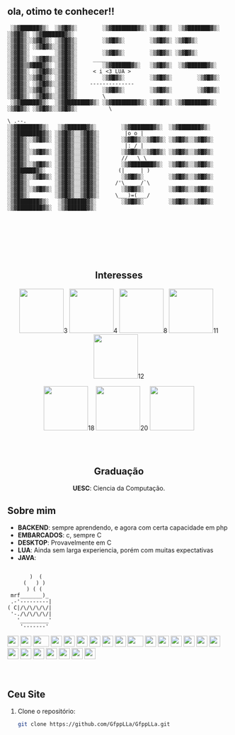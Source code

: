 <div>
  
## ola, otimo te conhecer!!
  
```
 ░▒▓██████▓▒░  ░▒▓█▓▒░        ░▒▓████████▓▒░ ░▒▓█▓▒░  ░▒▓███████▓▒░ ░▒▓█▓▒░ ░▒▓███████▓▒░        
░▒▓█▓▒░░▒▓█▓▒░ ░▒▓█▓▒░        ░▒▓█▓▒░        ░▒▓█▓▒░ ░▒▓█▓▒░        ░▒▓█▓▒░ ░▒▓█▓▒░░▒▓█▓▒░     
░▒▓█▓▒░        ░▒▓█▓▒░        ░▒▓█▓▒░        ░▒▓█▓▒░ ░▒▓█▓▒░        ░▒▓█▓▒░ ░▒▓█▓▒░░▒▓█▓▒░     ____________
░▒▓█▓▒▒▓███▓▒░ ░▒▓█▓▒░        ░▒▓██████▓▒░   ░▒▓█▓▒░  ░▒▓██████▓▒░  ░▒▓█▓▒░ ░▒▓█▓▒░░▒▓█▓▒░     < i <3 LUA >
░▒▓█▓▒░░▒▓█▓▒░ ░▒▓█▓▒░        ░▒▓█▓▒░        ░▒▓█▓▒░        ░▒▓█▓▒░ ░▒▓█▓▒░ ░▒▓█▓▒░░▒▓█▓▒░    --------------
░▒▓█▓▒░░▒▓█▓▒░ ░▒▓█▓▒░        ░▒▓█▓▒░        ░▒▓█▓▒░        ░▒▓█▓▒░ ░▒▓█▓▒░ ░▒▓█▓▒░░▒▓█▓▒░        \
 ░▒▓██████▓▒░  ░▒▓████████▓▒░ ░▒▓████████▓▒░ ░▒▓█▓▒░ ░▒▓███████▓▒░  ░▒▓█▓▒░ ░▒▓█▓▒░░▒▓█▓▒░          \  
                                                                                                      \ .--.
░▒▓███████▓▒░   ░▒▓██████▓▒░        ░▒▓███████▓▒░  ░▒▓███████▓▒░  ░▒▓████████▓▒░ ░▒▓█▓▒░░▒▓█▓▒░        |o_o |
░▒▓█▓▒░░▒▓█▓▒░ ░▒▓█▓▒░░▒▓█▓▒░       ░▒▓█▓▒░░▒▓█▓▒░ ░▒▓█▓▒░░▒▓█▓▒░ ░▒▓█▓▒░        ░▒▓█▓▒░░▒▓█▓▒░        |:_/ |
░▒▓█▓▒░░▒▓█▓▒░ ░▒▓█▓▒░░▒▓█▓▒░       ░▒▓█▓▒░░▒▓█▓▒░ ░▒▓█▓▒░░▒▓█▓▒░ ░▒▓█▓▒░        ░▒▓█▓▒░░▒▓█▓▒░       //   \ \
░▒▓█▓▒░░▒▓█▓▒░ ░▒▓█▓▒░░▒▓█▓▒░       ░▒▓███████▓▒░  ░▒▓█▓▒░░▒▓█▓▒░ ░▒▓██████▓▒░   ░▒▓█▓▒░░▒▓█▓▒░      (|     | )
░▒▓█▓▒░░▒▓█▓▒░ ░▒▓█▓▒░░▒▓█▓▒░       ░▒▓█▓▒░        ░▒▓█▓▒░░▒▓█▓▒░ ░▒▓█▓▒░        ░▒▓█▓▒░░▒▓█▓▒░     /'\_   _/`\
░▒▓█▓▒░░▒▓█▓▒░ ░▒▓█▓▒░░▒▓█▓▒░       ░▒▓█▓▒░        ░▒▓█▓▒░░▒▓█▓▒░ ░▒▓█▓▒░        ░▒▓█▓▒░░▒▓█▓▒░     \___)=(___/
░▒▓███████▓▒░   ░▒▓██████▓▒░        ░▒▓█▓▒░        ░▒▓█▓▒░░▒▓█▓▒░ ░▒▓████████▓▒░  ░▒▓██████▓▒░





```

</div>
<br><br>

<div align="center">
  
## Interesses
  
<img src="https://user-images.githubusercontent.com/74038190/212257468-1e9a91f1-b626-4baa-b15d-5c385dfa7ed2.gif" width="100">3
<img src="https://user-images.githubusercontent.com/74038190/212257465-7ce8d493-cac5-494e-982a-5a9deb852c4b.gif" width="100">4
<img src="https://user-images.githubusercontent.com/74038190/212281756-450d3ffa-9335-4b98-a965-db8a18fee927.gif" width="100">8
<img src="https://user-images.githubusercontent.com/74038190/212281763-e6ecd7ef-c4aa-45b6-a97c-f33f6bb592bd.gif" width="100">11
<img src="https://user-images.githubusercontent.com/74038190/212281775-b468df30-4edc-4bf8-a4ee-f52e1aaddc86.gif" width="100">12


<img src="https://github.com/Anmol-Baranwal/Cool-GIFs-For-GitHub/assets/74038190/3fb2cdf6-8920-462e-87a4-95af376418aa" width="100">18
<img src="https://github.com/Anmol-Baranwal/Cool-GIFs-For-GitHub/assets/74038190/398b19b1-9aae-4c1f-8bc0-d172a2c08d68" width="100">20
<img src="https://github.com/Anmol-Baranwal/Cool-GIFs-For-GitHub/assets/74038190/e0d299f2-767c-4c21-bd49-90f2a19f1a78" width="100">
</div align="center">
<br><br>

<div align ="center">
  
## Graduação

**UESC**: Ciencia da Computação.
</div>

## Sobre mim
  
- **BACKEND**: sempre aprendendo, e agora com certa capacidade em php
- **EMBARCADOS**: c, sempre C
- **DESKTOP**: Provavelmente em C
- **LUA**:   Ainda sem larga experiencia, porém com muitas expectativas
- **JAVA**:

```
  
       )  (
     (   ) )
      ) ( (
 mrf_______)_
 .-'---------|  
( C|/\/\/\/\/|
 '-./\/\/\/\/|
   '_________'
    '-------'
```
<div align="">
    <img src="https://cultofthepartyparrot.com/parrots/hd/githubparrot.gif" width="25" height="25"/>
    <img src="https://cultofthepartyparrot.com/flags/hd/iranparrot.gif" width="25" height="25"/>
    <img src="https://cultofthepartyparrot.com/parrots/asyncparrot.gif" width="36" height="25"/>
    <img src="https://cultofthepartyparrot.com/parrots/hd/60fpsparrot.gif" width="25" height="25"/>
    <img src="https://cultofthepartyparrot.com/parrots/hd/jumpingparrot.gif" width="25" height="25"/>
    <img src="https://cultofthepartyparrot.com/parrots/hd/opensourceparrot.gif" width="25" height="25"/>
    <img src="https://cultofthepartyparrot.com/parrots/hd/dealwithitnowparrot.gif" width="25" height="25"/>
    <img src="https://cultofthepartyparrot.com/parrots/hd/hypnoparrotlight.gif" width="25" height="25"/>
    <img src="https://cultofthepartyparrot.com/parrots/databaseparrot.gif" width="25" height="25"/>
    <img src="https://cultofthepartyparrot.com/parrots/fixparrot.gif" width="36" height="25"/>
    <img src="https://cultofthepartyparrot.com/parrots/hd/laptop_parrot.gif" width="25" height="25"/>
    <img src="https://cultofthepartyparrot.com/parrots/hd/spinningparrot.gif" width="25" height="25"/>
    <img src="https://cultofthepartyparrot.com/parrots/hd/levitationparrot.gif" width="25" height="25"/>
    <img src="https://cultofthepartyparrot.com/parrots/hd/meldparrot.gif" width="25" height="25"/>
    <img src="https://cultofthepartyparrot.com/parrots/slomoparrot.gif" width="25" height="25"/>
    <img src="https://cultofthepartyparrot.com/parrots/hd/moonwalkingparrot.gif" width="25" height="25"/>
    <img src="https://cultofthepartyparrot.com/parrots/hd/stableparrot.gif" width="25" height="25"/>
    <img src="https://cultofthepartyparrot.com/parrots/hd/scienceparrot.gif" width="25" height="25"/>
    <img src="https://cultofthepartyparrot.com/parrots/hd/pirateparrot.gif" width="25" height="25"/>
    <img src="https://cultofthepartyparrot.com/parrots/hd/footballparrot.gif" width="25" height="25"/>
    <img src="https://cultofthepartyparrot.com/parrots/hd/illuminatiparrot.gif" width="25" height="25"/>
    <img src="https://cultofthepartyparrot.com/parrots/hd/hypnoparrotdark.gif" width="25" height="25"/>
    <img src="https://cultofthepartyparrot.com/parrots/hd/mustacheparrot.gif" width="25" height="25"/>
</div>
<br><br>

## Ceu Site

1. Clone o repositório:
   ```bash
   git clone https://github.com/GfppLLa/GfppLLa.git
